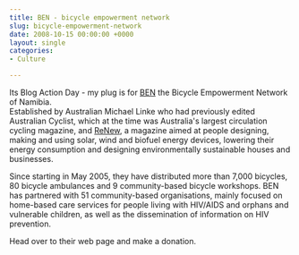 ```yaml
---
title: BEN - bicycle empowerment network
slug: bicycle-empowerment-network
date: 2008-10-15 00:00:00 +0000
layout: single
categories: 
- Culture

---
```

Its Blog Action Day - my plug is for [BEN][benbikes] the Bicycle Empowerment Network of Namibia.  
Established by Australian Michael Linke who had previously edited Australian Cyclist, which at the time was Australia's largest circulation cycling magazine, and [ReNew][ata], a magazine aimed at people designing, making and using solar, wind and biofuel energy devices, lowering their energy consumption and designing environmentally sustainable houses and businesses.  
  
Since starting in May 2005, they have distributed more than 7,000 bicycles, 80 bicycle ambulances and 9 community-based bicycle workshops. BEN has partnered with 51 community-based organisations, mainly focused on home-based care services for people living with HIV/AIDS and orphans and vulnerable children, as well as the dissemination of information on HIV prevention.  
  
Head over to their web page and make a donation.

[ata]: http://www.ata.org.au/publications/renew
[benbikes]: http://www.benbikes.org.za/namibia/
